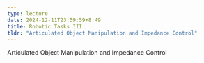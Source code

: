 ```yaml
---
type: lecture
date: 2024-12-11T23:59:59+8:49
title: Robotic Tasks III
tldr: "Articulated Object Manipulation and Impedance Control"
---
```

Articulated Object Manipulation and Impedance Control
